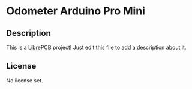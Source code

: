 # Odometer Arduino Pro Mini

## Description

This is a [LibrePCB](https://librepcb.org) project!
Just edit this file to add a description about it.

## License

No license set.
